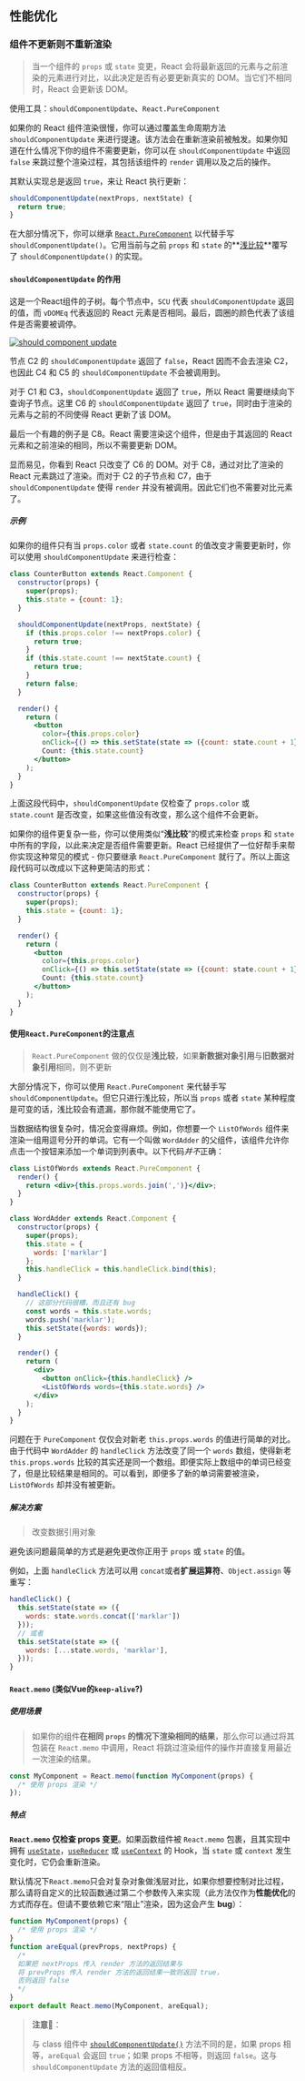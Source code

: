 ## 性能优化

### 组件不更新则不重新渲染

> 当一个组件的 `props` 或 `state` 变更，React 会将最新返回的元素与之前渲染的元素进行对比，以此决定是否有必要更新真实的 DOM。当它们不相同时，React 会更新该 DOM。

使用工具：`shouldComponentUpdate`、`React.PureComponent`

如果你的 React 组件渲染很慢，你可以通过覆盖生命周期方法 `shouldComponentUpdate` 来进行提速。该方法会在重新渲染前被触发。如果你知道在什么情况下你的组件不需要更新，你可以在 `shouldComponentUpdate` 中返回 `false` 来跳过整个渲染过程，其包括该组件的 `render` 调用以及之后的操作。

其默认实现总是返回 `true`，来让 React 执行更新：

```jsx
shouldComponentUpdate(nextProps, nextState) {
  return true;
}
```

在大部分情况下，你可以继承 [`React.PureComponent`](https://zh-hans.reactjs.org/docs/react-api.html#reactpurecomponent) 以代替手写 `shouldComponentUpdate()`。它用当前与之前 `props` 和 `state` 的**<u>浅比较</u>**覆写了 `shouldComponentUpdate()` 的实现。

#### `shouldComponentUpdate` 的作用

这是一个React组件的子树。每个节点中，`SCU` 代表 `shouldComponentUpdate` 返回的值，而 `vDOMEq` 代表返回的 React 元素是否相同。最后，圆圈的颜色代表了该组件是否需要被调停。

[![should component update](../../assets/react/should-component-update.png)](https://zh-hans.reactjs.org/static/5ee1bdf4779af06072a17b7a0654f6db/cd039/should-component-update.png)

节点 C2 的 `shouldComponentUpdate` 返回了 `false`，React 因而不会去渲染 C2，也因此 C4 和 C5 的 `shouldComponentUpdate` 不会被调用到。

对于 C1 和 C3，`shouldComponentUpdate` 返回了 `true`，所以 React 需要继续向下查询子节点。这里 C6 的 `shouldComponentUpdate` 返回了 `true`，同时由于渲染的元素与之前的不同使得 React 更新了该 DOM。

最后一个有趣的例子是 C8。React 需要渲染这个组件，但是由于其返回的 React 元素和之前渲染的相同，所以不需要更新 DOM。

显而易见，你看到 React 只改变了 C6 的 DOM。对于 C8，通过对比了渲染的 React 元素跳过了渲染。而对于 C2 的子节点和 C7，由于 `shouldComponentUpdate` 使得 `render` 并没有被调用。因此它们也不需要对比元素了。

##### 示例

如果你的组件只有当 `props.color` 或者 `state.count` 的值改变才需要更新时，你可以使用 `shouldComponentUpdate` 来进行检查：

```jsx
class CounterButton extends React.Component {
  constructor(props) {
    super(props);
    this.state = {count: 1};
  }

  shouldComponentUpdate(nextProps, nextState) {
    if (this.props.color !== nextProps.color) {
      return true;
    }
    if (this.state.count !== nextState.count) {
      return true;
    }
    return false;
  }

  render() {
    return (
      <button
        color={this.props.color}
        onClick={() => this.setState(state => ({count: state.count + 1}))}>
        Count: {this.state.count}
      </button>
    );
  }
}
```

上面这段代码中，`shouldComponentUpdate` 仅检查了 `props.color` 或 `state.count` 是否改变，如果这些值没有改变，那么这个组件不会更新。

如果你的组件更复杂一些，你可以使用类似“**浅比较**”的模式来检查 `props` 和 `state` 中所有的字段，以此来决定是否组件需要更新。React 已经提供了一位好帮手来帮你实现这种常见的模式 - 你只要继承 `React.PureComponent` 就行了。所以上面这段代码可以改成以下这种更简洁的形式：

```jsx
class CounterButton extends React.PureComponent {
  constructor(props) {
    super(props);
    this.state = {count: 1};
  }

  render() {
    return (
      <button
        color={this.props.color}
        onClick={() => this.setState(state => ({count: state.count + 1}))}>
        Count: {this.state.count}
      </button>
    );
  }
}
```

#### 使用`React.PureComponent`的注意点

> `React.PureComponent` 做的仅仅是**浅比较**，如果**新数据对象引用**与**旧数据对象引用**相同，则不更新

大部分情况下，你可以使用 `React.PureComponent` 来代替手写 `shouldComponentUpdate`。但它只进行浅比较，所以当 `props` 或者 `state` 某种程度是可变的话，浅比较会有遗漏，那你就不能使用它了。

当数据结构很复杂时，情况会变得麻烦。例如，你想要一个 `ListOfWords` 组件来渲染一组用逗号分开的单词。它有一个叫做 `WordAdder` 的父组件，该组件允许你点击一个按钮来添加一个单词到列表中。以下代码*并不*正确：

```jsx
class ListOfWords extends React.PureComponent {
  render() {
    return <div>{this.props.words.join(',')}</div>;
  }
}

class WordAdder extends React.Component {
  constructor(props) {
    super(props);
    this.state = {
      words: ['marklar']
    };
    this.handleClick = this.handleClick.bind(this);
  }

  handleClick() {
    // 这部分代码很糟，而且还有 bug
    const words = this.state.words;
    words.push('marklar');
    this.setState({words: words});
  }

  render() {
    return (
      <div>
        <button onClick={this.handleClick} />
        <ListOfWords words={this.state.words} />
      </div>
    );
  }
}
```

问题在于 `PureComponent` 仅仅会对新老 `this.props.words` 的值进行简单的对比。由于代码中 `WordAdder` 的 `handleClick` 方法改变了同一个 `words` 数组，使得新老 `this.props.words` 比较的其实还是同一个数组。即便实际上数组中的单词已经变了，但是比较结果是相同的。可以看到，即便多了新的单词需要被渲染， `ListOfWords` 却并没有被更新。

##### 解决方案

> 改变数据引用对象

避免该问题最简单的方式是避免更改你正用于 `props` 或 `state` 的值。

例如，上面 `handleClick` 方法可以用 `concat`或者**扩展运算符**、`Object.assign` 等重写：

```jsx
handleClick() {
  this.setState(state => ({
    words: state.words.concat(['marklar'])
  }));
  // 或者
  this.setState(state => ({
    words: [...state.words, 'marklar'],
  }));
}
```

#### `React.memo` (类似Vue的`keep-alive`?)

##### 使用场景

> 如果你的组件**在相同 `props` 的情况下渲染相同的结果**，那么你可以通过将其包装在 `React.memo` 中调用，React 将跳过渲染组件的操作并直接复用最近一次渲染的结果。

```jsx
const MyComponent = React.memo(function MyComponent(props) {
  /* 使用 props 渲染 */
});
```

##### 特点

**`React.memo` 仅检查 props 变更**。如果函数组件被 `React.memo` 包裹，且其实现中拥有 [`useState`](https://zh-hans.reactjs.org/docs/hooks-state.html)，[`useReducer`](https://zh-hans.reactjs.org/docs/hooks-reference.html#usereducer) 或 [`useContext`](https://zh-hans.reactjs.org/docs/hooks-reference.html#usecontext) 的 Hook，当 `state` 或 `context` 发生变化时，它仍会重新渲染。

默认情况下`React.memo`只会对复杂对象做浅层对比，如果你想要控制对比过程，那么请将自定义的比较函数通过第二个参数传入来实现（此方法仅作为**性能优化**的方式而存在。但请不要依赖它来“阻止”渲染，因为这会产生 **bug**）：

```jsx
function MyComponent(props) {
  /* 使用 props 渲染 */
}
function areEqual(prevProps, nextProps) {
  /*
  如果把 nextProps 传入 render 方法的返回结果与
  将 prevProps 传入 render 方法的返回结果一致则返回 true，
  否则返回 false
  */
}
export default React.memo(MyComponent, areEqual);
```

> **注意📢**：
>
> 与 class 组件中 [`shouldComponentUpdate()`](https://zh-hans.reactjs.org/docs/react-component.html#shouldcomponentupdate) 方法不同的是，如果 props 相等，`areEqual` 会返回 `true`；如果 props 不相等，则返回 `false`。这与 `shouldComponentUpdate` 方法的返回值相反。
